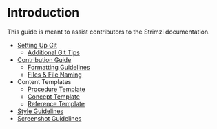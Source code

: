 # Introduction

This guide is meant to assist contributors to the Strimzi documentation.

* [Setting Up Git](git-setup-guide.adoc)
  * [Additional Git Tips](git-tips.adoc)
* [Contribution Guide](contributor-guide.adoc)
  * [Formatting Guidelines](formatting-guide.adoc)
  * [Files & File Naming](files.adoc)
* Content Templates
  * [Procedure Template](templates/template-procedure.adoc)
  * [Concept Template](templates/template-concept.adoc)
  * [Reference Template](templates/template-reference.adoc)
* [Style Guidelines](styleguide.adoc)
* [Screenshot Guidelines](screenshots.adoc)
